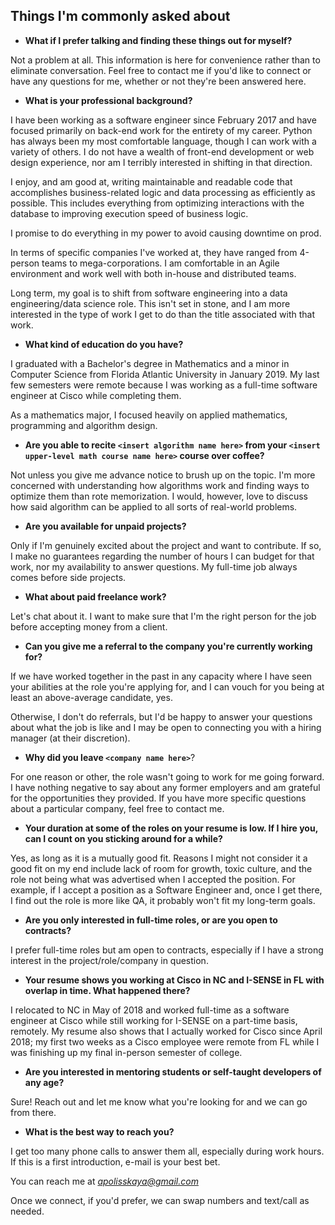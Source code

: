 
## Things I'm commonly asked about

 - **What if I prefer talking and finding these things out for myself?**
 
 Not a problem at all. This information is here for convenience rather than to eliminate conversation. Feel free to contact me if you'd like to connect or have any questions for me, whether or not they're been answered here.
 
 
- **What is your professional background?**

I have been working as a software engineer since February 2017 and have focused primarily on back-end work for the entirety of my career. Python has always been my most comfortable language, though I can work with a variety of others. I do not have a wealth of front-end development or web design experience, nor am I terribly interested in shifting in that direction.

I enjoy, and am good at, writing maintainable and readable code that accomplishes business-related logic and data processing as efficiently as possible. This includes everything from optimizing interactions with the database to improving execution speed of business logic.

I promise to do everything in my power to avoid causing downtime on prod.

In terms of specific companies I've worked at, they have ranged from 4-person teams to mega-corporations. I am comfortable in an Agile environment and work well with both in-house and distributed teams.

Long term, my goal is to shift from software engineering into a data engineering/data science role. This isn't set in stone, and I am more interested in the type of work I get to do than the title associated with that work.


- **What kind of education do you have?**

I graduated with a Bachelor's degree in Mathematics and a minor in Computer Science from Florida Atlantic University in January 2019. My last few semesters were remote because I was working as a full-time software engineer at Cisco while completing them.

As a mathematics major, I focused heavily on applied mathematics, programming and algorithm design.


- **Are you able to recite `<insert algorithm name here>` from your `<insert upper-level math course name here>` course over coffee?**

Not unless you give me advance notice to brush up on the topic. I'm more concerned with understanding how algorithms work and finding ways to optimize them than rote memorization. I would, however, love to discuss how said algorithm can be applied to all sorts of real-world problems.


- **Are you available for unpaid projects?**

Only if I'm genuinely excited about the project and want to contribute. If so, I make no guarantees regarding the number of hours I can budget for that work, nor my availability to answer questions. My full-time job always comes before side projects.


- **What about paid freelance work?**

Let's chat about it. I want to make sure that I'm the right person for the job before accepting money from a client.


- **Can you give me a referral to the company you're currently working for?** 

If we have worked together in the past in any capacity where I have seen your abilities at the role you're applying for, and I can vouch for you being at least an above-average candidate, yes.

Otherwise, I don't do referrals, but I'd be happy to answer your questions about what the job is like and I may be open to connecting you with a hiring manager (at their discretion).


- **Why did you leave `<company name here>`**?

For one reason or other, the role wasn't going to work for me going forward. I have nothing negative to say about any former employers and am grateful for the opportunities they provided. If you have more specific questions about a particular company, feel free to contact me.


- **Your duration at some of the roles on your resume is low. If I hire you, can I count on you sticking around for a while?**

Yes, as long as it is a mutually good fit. Reasons I might not consider it a good fit on my end include lack of room for growth, toxic culture, and the role not being what was advertised when I accepted the position. For example, if I accept a position as a Software Engineer and, once I get there, I find out the role is more like QA, it probably won't fit my long-term goals.


- **Are you only interested in full-time roles, or are you open to contracts?**

I prefer full-time roles but am open to contracts, especially if I have a strong interest in the project/role/company in question.


- **Your resume shows you working at Cisco in NC and I-SENSE in FL with overlap in time. What happened there?**

I relocated to NC in May of 2018 and worked full-time as a software engineer at Cisco while still working for I-SENSE on a part-time basis, remotely. My resume also shows that I actually worked for Cisco since April 2018; my first two weeks as a Cisco employee were remote from FL while I was finishing up my final in-person semester of college.


- **Are you interested in mentoring students or self-taught developers of any age?**

Sure! Reach out and let me know what you're looking for and we can go from there.


- **What is the best way to reach you?**

I get too many phone calls to answer them all, especially during work hours. If this is a first introduction, e-mail is your best bet.

You can reach me at *apolisskaya@gmail.com*

Once we connect, if you'd prefer, we can swap numbers and text/call as needed.
